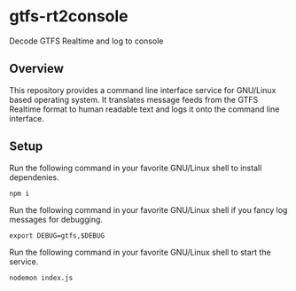 # gtfs-rt2console
Decode GTFS Realtime and log to console

## Overview
This repository provides a command line interface service for GNU/Linux based operating system. It translates message feeds from the GTFS Realtime format to human readable text and logs it onto the command line interface.

## Setup
Run the following command in your favorite GNU/Linux shell to install dependenies.
```
npm i
```
Run the following command in your favorite GNU/Linux shell if you fancy log messages for debugging.
```
export DEBUG=gtfs,$DEBUG
```
Run the following command in your favorite GNU/Linux shell to start the service.
```
nodemon index.js

